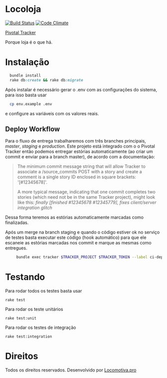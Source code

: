 Locoloja
=======
[![Build Status](https://semaphoreapp.com/api/v1/projects/e4bb43d9-2ddc-40b3-9b93-b3789ee24dd6/350076/badge.png)](https://semaphoreapp.com/locomotiva/locoloja)
[![Code Climate](https://codeclimate.com/repos/54ddddbb6956807a07003678/badges/5839bd362020fad6415a/gpa.svg)](https://codeclimate.com/repos/54ddddbb6956807a07003678/feed)

[Pivotal Tracker](https://www.pivotaltracker.com/n/projects/1275532)

Porque loja é o que há.

# Instalação

```ruby
  bundle install
  rake db:create && rake db:migrate
```

Após instalar é necessário gerar o .env com as configurações do sistema,
para isso basta usar

```bash
  cp env.example .env
```

e configure as variáveis com os valores reais.

## Deploy Workflow

Para o fluxo de entrega trabalharemos com três branches principais,
*master*, *staging* e *production*. Este projeto está integrado com o o
Pivotal Tracker então podemos entregar estórias automaticamente (ao criar
um commit e enviar para a branch master), de
acordo com a documentação:

> The minimum commit message string that will allow Tracker to associate a
> /source_commits POST with a story and create a comment is a
> single story ID enclosed in square brackets: '[#12345678]'.
>
> A more typical message, indicating that one commit completes two stories (which need not be in the same Tracker project), might
> look like this: *finally [finished #12345678 #12345779], fixes client/server integration glitch*

Dessa forma teremos as estórias automaticamente marcadas como
finalizadas.

Após um merge na branch staging e quando o código estiver ok no serviço
de testes basta executar este código (hook automático) para que ele
escaneie as estórias marcadas nos commit e marque as mesmas como
entregues.

```bash
     bundle exec tracker $TRACKER_PROJECT $TRACKER_TOKEN --label ci-deployment
```

# Testando

Para rodar todos os testes basta usar

    rake test

Para rodar os teste unitários

    rake test:unit

Para rodar os testes de integração

    rake test:integration

# Direitos

Todos os direitos reservados. Desenvolvido por [Locomotiva.pro](http://locomotiva.pro)


